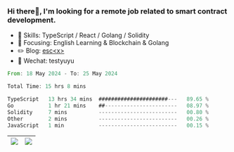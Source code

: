 ### Hi there👋, I'm looking for a remote job related to smart contract development.


- 🔨 Skills: TypeScript / React / Golang / Solidity
- 🎯 Focusing: English Learning & Blockchain & Golang
- ✏️ Blog: [esc\<x\>](https://escx.github.io)
- 💬 Wechat: testyuyu


<!--START_SECTION:waka-->

```rust
From: 18 May 2024 - To: 25 May 2024

Total Time: 15 hrs 8 mins

TypeScript   13 hrs 34 mins  ######################---   89.65 %
Go           1 hr 21 mins    ##-----------------------   08.97 %
Solidity     7 mins          -------------------------   00.80 %
Other        2 mins          -------------------------   00.26 %
JavaScript   1 min           -------------------------   00.15 %
```

<!--END_SECTION:waka-->


| <img align="center" src="https://github-readme-stats.vercel.app/api/?username=escX&show_icons=true&theme=buefy&hide_border=true&card_width=500" /> | <img align="center" src="https://github-readme-stats.vercel.app/api/top-langs/?username=escX&layout=compact&theme=buefy&hide_border=true&card_width=500" /> |
| ------------- | ------------- |
